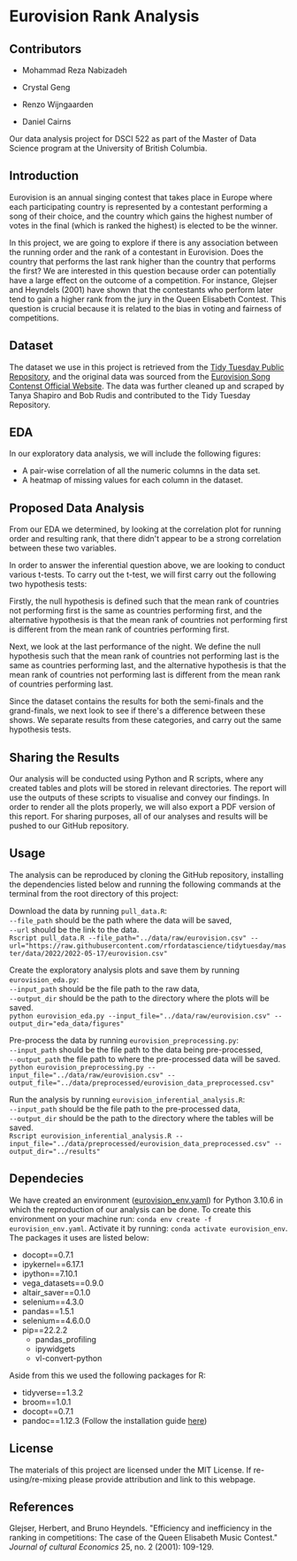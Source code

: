 # Eurovision Rank Analysis

## Contributors

- Mohammad Reza Nabizadeh

- Crystal Geng

- Renzo Wijngaarden

- Daniel Cairns

Our data analysis project for DSCI 522 as part of the Master of Data Science program at the University of British Columbia.

## Introduction

Eurovision is an annual singing contest that takes place in Europe where each participating country is represented by a contestant performing a song of their choice, and the country which gains the highest number of votes in the final (which is ranked the highest) is elected to be the winner.

In this project, we are going to explore if there is any association between the running order and the rank of a contestant in Eurovision. Does the country that performs the last rank higher than the country that performs the first? We are interested in this question because order can potentially have a large effect on the outcome of a competition. For instance, Glejser and Heyndels (2001) have shown that the contestants who perform later tend to gain a higher rank from the jury in the Queen Elisabeth Contest. This question is crucial because it is related to the bias in voting and fairness of competitions.

## Dataset

The dataset we use in this project is retrieved from the [Tidy Tuesday Public Repository](https://github.com/rfordatascience/tidytuesday/tree/master/data/2022/2022-05-17), and the original data was sourced from the [Eurovision Song Contenst Official Website](https://eurovision.tv/). The data was further cleaned up and scraped by Tanya Shapiro and Bob Rudis and contributed to the Tidy Tuesday Repository.

## EDA

In our exploratory data analysis, we will include the following figures:

-   A pair-wise correlation of all the numeric columns in the data set.
-   A heatmap of missing values for each column in the dataset.

## Proposed Data Analysis

From our EDA we determined, by looking at the correlation plot for running order and resulting rank, that there didn't appear to be a strong correlation between these two variables.

In order to answer the inferential question above, we are looking to conduct various t-tests. To carry out the t-test, we will first carry out the following two hypothesis tests:

Firstly, the null hypothesis is defined such that the mean rank of countries not performing first is the same as countries performing first, and the alternative hypothesis is that the mean rank of countries not performing first is different from the mean rank of countries performing first.

Next, we look at the last performance of the night. We define the null hypothesis such that the mean rank of countries not performing last is the same as countries performing last, and the alternative hypothesis is that the mean rank of countries not performing last is different from the mean rank of countries performing last.

Since the dataset contains the results for both the semi-finals and the grand-finals, we next look to see if there's a difference between these shows. We separate results from these categories, and carry out the same hypothesis tests.

## Sharing the Results

Our analysis will be conducted using Python and R scripts, where any created tables and plots will be stored in relevant directories. The report will use the outputs of these scripts to visualise and convey our findings. In order to render all the plots properly, we will also export a PDF version of this report. For sharing purposes, all of our analyses and results will be pushed to our GitHub repository.

## Usage

The analysis can be reproduced by cloning the GitHub repository, installing the dependencies listed below and running the following commands at the terminal from the root directory of this project: 

Download the data by running `pull_data.R`: \
`--file_path` should be the path where the data will be saved, \
`--url` should be the link to the data. \
`Rscript pull_data.R --file_path="../data/raw/eurovision.csv" --url="https://raw.githubusercontent.com/rfordatascience/tidytuesday/master/data/2022/2022-05-17/eurovision.csv"`

Create the exploratory analysis plots and save them by running `eurovision_eda.py`: \
`--input_path` should be the file path to the raw data, \
`--output_dir` should be the path to the directory where the plots will be saved. \
`python eurovision_eda.py --input_file="../data/raw/eurovision.csv" --output_dir="eda_data/figures"`

Pre-process the data by running `eurovision_preprocessing.py`: \
`--input_path` should be the file path to the data being pre-processed, \
`--output_path` the file path to where the pre-processed data will be saved. \
`python eurovision_preprocessing.py --input_file="../data/raw/eurovision.csv" --output_file="../data/preprocessed/eurovision_data_preprocessed.csv"`

Run the analysis by running `eurovision_inferential_analysis.R`: \
`--input_path` should be the file path to the pre-processed data, \
`--output_dir` should be the path to the directory where the tables will be saved. \
`Rscript eurovision_inferential_analysis.R --input_file="../data/preprocessed/eurovision_data_preprocessed.csv" --output_dir="../results"`

## Dependecies

We have created an environment ([eurovision_env.yaml](https://github.com/UBC-MDS/crdn/blob/main/environment.yaml)) for Python 3.10.6 in which the reproduction of our analysis can be done. To create this environment on your machine run: `conda env create -f eurovision_env.yaml`. Activate it by running: `conda activate eurovision_env`. The packages it uses are listed below:

- docopt==0.7.1
- ipykernel==6.17.1
- ipython==7.10.1
- vega_datasets==0.9.0
- altair_saver==0.1.0
- selenium==4.3.0
- pandas==1.5.1
- selenium==4.6.0.0
- pip==22.2.2
  - pandas_profiling
  - ipywidgets
  - vl-convert-python

Aside from this we used the following packages for R:

- tidyverse==1.3.2
- broom==1.0.1
- docopt==0.7.1
- pandoc==1.12.3 (Follow the installation guide [here](https://pandoc.org/installing.html))
  
## License

The materials of this project are licensed under the MIT License. If re-using/re-mixing please provide attribution and link to this webpage.

## References

Glejser, Herbert, and Bruno Heyndels. "Efficiency and inefficiency in the ranking in competitions: The case of the Queen Elisabeth Music Contest." *Journal of cultural Economics* 25, no. 2 (2001): 109-129.
